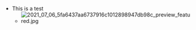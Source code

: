 - This is a test
	- ![2021_07_06_5fa6437aa6737916c1012898947db98c_preview_featured.jpg](https://cdn.logseq.com/%2F6bd131ed-0d30-423c-bd49-d2cc8a9f4d1968155ff8-6fec-44dc-a278-7f160cee9d5a2021_07_06_5fa6437aa6737916c1012898947db98c_preview_featured.jpg?Expires=4779165246&Signature=OszW~vV9nRRj0x8oEtbTUHk0VsntVFvduu4FjgCLJlnuvvVpLuYc1coh9xqh1kuNY8M~43U7M85vg4-vGGgG-9Pw~PTRBiBKkeznrXv~4kL348117NDossUylPJYQfJ7woL8KQAAHnY4xczSqt0Oa~0ob7dSN3Dxh8cnkFI8nMyRolm3lQUefP7b-2WuphO7v2VNfzBBKB099K-bhRpJdVMMMzlLvtk~t0w3-RUMcoPcFIsIuH8DnGW08xPmKHchpFrF1KvIK2BfLSmDBx66ltjbRS9yeR45pXsirh8HFMODRRbQaX3qCwyU60yfDhZwWy4veR6OI0tc-92BhfbPDw__&Key-Pair-Id=APKAJE5CCD6X7MP6PTEA)